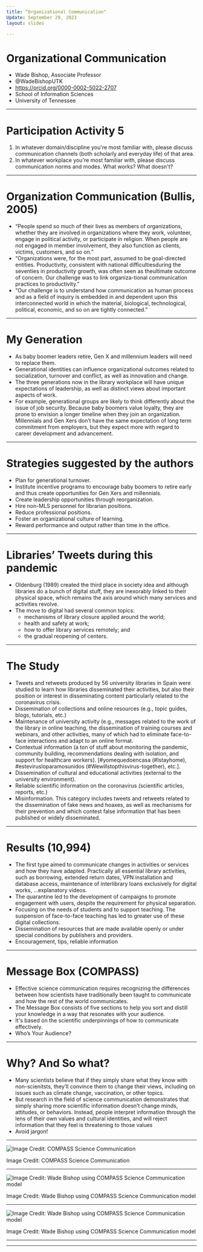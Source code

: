 ```yaml
---
title: “Organizational Communication"
Update: September 29, 2023
layout: slides

---
```


# Organizational Communication
- Wade Bishop, Associate Professor
- @WadeBishopUTK
- https://orcid.org/0000-0002-5022-2707
- School of Information Sciences
- University of Tennessee

---

# Participation Activity 5

1. In whatever domain/discipline you're most familiar with, please discuss communication channels (both scholarly and everyday life) of that area.
2. In whatever workplace you're most familiar with, please discuss communication norms and modes. What works? What doesn't?

---

# Organization Communication (Bullis, 2005)

- “People spend so much of their lives as members of organizations, whether they are involved in organizations where they work, volunteer, engage in political activity, or participate in religion. When people are not engaged in member involvement, they also function as clients, victims, customers, and so on.”
- “Organizations were, for the most part, assumed to be goal-directed entities. Productivity, consistent with national difficultiesduring the seventies in productivity growth, was often seen as theultimate outcome of concern. Our challenge was to link organiza-tional communication practices to productivity.”
- “Our challenge is to understand how communication as human process and as a field of inquiry is embedded in and dependent upon this interconnected world in which the material, biological, technological, political, economic, and so on are tightly connected.”

---

# My Generation

- As baby boomer leaders retire, Gen X and millennium leaders will need to replace them. 
- Generational identities can influence organizational outcomes related to socialization, turnover and conflict, as well as innovation and change.
- The three generations now in the library workplace will have unique expectations of leadership, as well as distinct views about important aspects of work.
- For example, generational groups are likely to think differently about the issue of job security. Because baby boomers value loyalty, they are prone to envision a longer timeline when they join an organization. Millennials and Gen Xers don’t have the same expectation of long term commitment from employers, but they expect more with regard to career development and advancement.

---

# Strategies suggested by the authors

- Plan for generational turnover.
- Institute incentive programs to encourage baby boomers to retire early and thus create opportunities for Gen Xers and millennials.
- Create leadership opportunities through reorganization.
- Hire non-MLS personnel for librarian positions.
- Reduce professional positions.
- Foster an organizational culture of learning.
- Reward performance and output rather than time in the office. 

---

# Libraries’ Tweets during this pandemic

- Oldenburg (1989) created the third place in society idea and although libraries do a bunch of digital stuff, they are inexorably linked to their physical space, which remains the axis around which many services and activities revolve.
- The move to digital had several common topics:
  * mechanisms of library closure applied around the world;
  * health and safety at work;
  * how to offer library services remotely; and 
  * the gradual reopening of centers. 

---

# The Study

- Tweets and retweets produced by 56 university libraries in Spain were studied to learn how libraries disseminated their activities, but also their position or interest in disseminating content particularly related to the coronavirus crisis.
- Dissemination of collections and online resources (e.g., topic guides, blogs, tutorials, etc.)
- Maintenance of university activity (e.g., messages related to the work of the library in online teaching, the dissemination of training courses and webinars, and other activities, many of which had to eliminate face-to-face interactions and adapt to an online format.
- Contextual information (a ton of stuff about monitoring the pandemic, community building, recommendations dealing with isolation, and support for healthcare workers). [#yomequedoencasa (#Istayhome), #estevirusloparamosunidos (#Wewillstopthisvirus-together), etc.]. 
- Dissemination of cultural and educational activities (external to the university environment). 
- Reliable scientific information on the coronavirus (scientific articles, reports, etc.)
- Misinformation. This category includes tweets and retweets related to the dissemination of fake news and hoaxes, as well as mechanisms for their prevention and which contest false information that has been published or widely disseminated.

---

# Results (10,994)

- The first type aimed to communicate changes in activities or services and how they have adapted. Practically all essential library activities, such as borrowing, extended return dates, VPN installation and database access, maintenance of interlibrary loans exclusively for digital works, …explanatory videos.
- The quarantine led to the development of campaigns to promote engagement with users, despite the requirement for physical separation. 
- Focusing on the needs of students and to support teaching. The suspension of face-to-face teaching has led to greater use of these digital collections.
- Dissemination of resources that are made available openly or under special conditions by publishers and providers.
- Encouragement, tips, reliable information

---

# Message Box (COMPASS)

- Effective science communication requires recognizing the differences between how scientists have traditionally been taught to communicate and how the rest of the world communicates.
- The Message Box consists of five sections to help you sort and distill your knowledge in a way that resonates with your audience. 
- It's based on the scientific underpinnings of how to communicate effectively.
- Who’s Your Audience?

---

# Why? And So what?

- Many scientists believe that if they simply share what they know with non-scienitsts, they’ll convince them to change their views, including on issues such as climate change, vaccination, or other topics. 
- But research in the field of science communication demonstrates that simply sharing more scientific information doesn’t change minds, attitudes, or behaviors. Instead, people interpret information through the lens of their own values and cultural identities, and will reject information that they feel is threatening to those values
- Avoid jargon!

---

![Image Credit: COMPASS Science Communication](https://github.com/jaxxfox/ScienceLiaisonLibrarianship/blob/main/Slides/Images/COMPASSScienceCommunicationtemplate.jpg?raw=true)

Image Credit: COMPASS Science Communication

---

![Image Credit: Wade Bishop using COMPASS Science Communication model](https://github.com/jaxxfox/ScienceLiaisonLibrarianship/blob/main/Slides/Images/Bishopexample1.jpg?raw=true)

Image Credit: Wade Bishop using COMPASS Science Communication model

---

![Image Credit: Wade Bishop using COMPASS Science Communication model](https://github.com/jaxxfox/ScienceLiaisonLibrarianship/blob/main/Slides/Images/Bishopexample2.jpg?raw=true)

Image Credit: Wade Bishop using COMPASS Science Communication model

---

---
